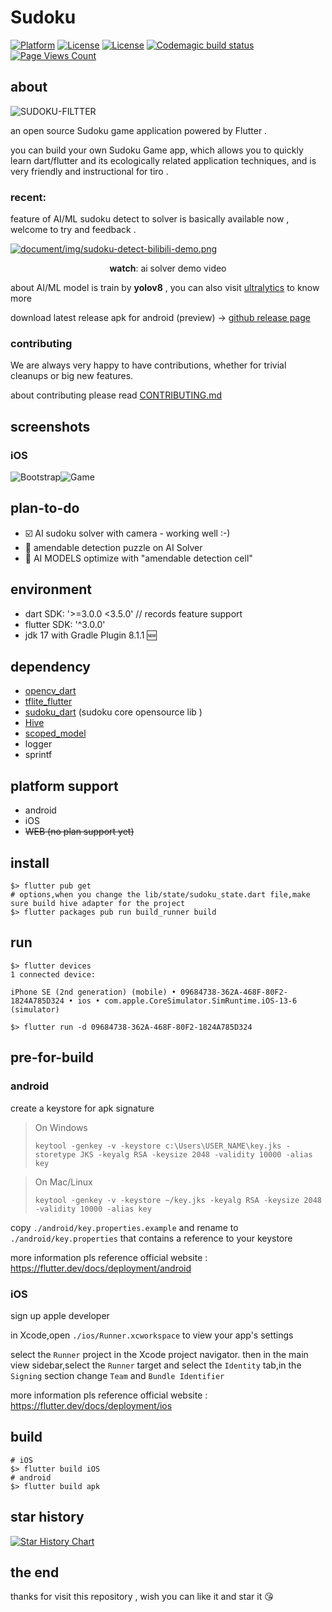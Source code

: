 # Sudoku

[![Platform](https://img.shields.io/badge/Platform-Flutter-02569B?logo=flutter)](https://flutter.dev)
[![License](https://img.shields.io/badge/License-Anti%20996-blue.svg)](https://github.com/996icu/996.ICU/blob/master/LICENSE)
[![License](https://img.shields.io/badge/License-Apache%202.0-blue.svg)](https://opensource.org/licenses/Apache-2.0) 
[![Codemagic build status](https://api.codemagic.io/apps/645f5680356332a7b6c82326/645f5680356332a7b6c82325/status_badge.svg)](https://codemagic.io/apps/645f5680356332a7b6c82326/645f5680356332a7b6c82325/latest_build)
[![Page Views Count](https://badges.toozhao.com/badges/01EH7R7D3FTYMYYSYDEFCTS251/green.svg)](https://badges.toozhao.com/badges/01EH7R7D3FTYMYYSYDEFCTS251/green.svg "Get your own page views count badge on badges.toozhao.com")

## about

![SUDOKU-FILTTER](assets/image/sudoku_logo.png)

an open source Sudoku game application powered by Flutter .

you can build your own Sudoku Game app, which allows you to quickly learn dart/flutter and its ecologically related application techniques, and is very friendly and instructional for tiro .

### recent:

feature of AI/ML sudoku detect to solver is basically available now , welcome to try and feedback .

[![document/img/sudoku-detect-bilibili-demo.png](document/img/sudoku-detect-bilibili-demo.png)](https://www.bilibili.com/video/BV1BKYteEEer)

<p align="center" style="text-align: center;"> <b>watch</b>: ai solver demo video </p>

about AI/ML model is train by **yolov8** , you can also visit [ultralytics](https://github.com/ultralytics/ultralytics) to know more

download latest release  apk for android (preview) -> [github release page](https://github.com/einsitang/sudoku-flutter/releases)

### contributing

We are always very happy to have contributions, whether for trivial cleanups or big new features.

about contributing please read [CONTRIBUTING.md](CONTRIBUTING.md) 

## screenshots

### iOS

![Bootstrap](./document/img/WX20230312-193408.jpg)![Game](./document/img/WX20230312-193423.jpg)

## plan-to-do

- :ballot_box_with_check: AI sudoku solver with camera - working well :-)
- :black_square_button: amendable detection puzzle on  AI Solver
- :black_square_button: AI MODELS optimize with "amendable detection cell"

## environment

- dart SDK: '>=3.0.0 <3.5.0' // records feature support
- flutter SDK: '^3.0.0'
- jdk 17 with Gradle Plugin 8.1.1 :new:

## dependency

- [opencv_dart](https://github.com/rainyl/opencv_dart)
- [tflite_flutter](https://github.com/tensorflow/flutter-tflite)
- [sudoku_dart](https://github.com/forfuns/sudoku-dart) (sudoku core opensource  lib  )
- [Hive](https://github.com/hivedb/hive)
- [scoped_model](https://github.com/brianegan/scoped_model)
- logger 
- sprintf

## platform support

- android
- iOS
- ~~WEB (no plan support yet)~~

## install

```shell
$> flutter pub get
# options,when you change the lib/state/sudoku_state.dart file,make sure build hive adapter for the project
$> flutter packages pub run build_runner build
```

## run

```shell
$> flutter devices
1 connected device:

iPhone SE (2nd generation) (mobile) • 09684738-362A-468F-80F2-1824A785D324 • ios • com.apple.CoreSimulator.SimRuntime.iOS-13-6 (simulator)

$> flutter run -d 09684738-362A-468F-80F2-1824A785D324
```

## pre-for-build

### android

create a keystore for apk signature

> On Windows
> 
> ```shell
> keytool -genkey -v -keystore c:\Users\USER_NAME\key.jks -storetype JKS -keyalg RSA -keysize 2048 -validity 10000 -alias key
> ```

> On Mac/Linux
> 
> ```shell
> keytool -genkey -v -keystore ~/key.jks -keyalg RSA -keysize 2048 -validity 10000 -alias key
> ```

copy `./android/key.properties.example` and rename to `./android/key.properties` that contains a reference to your keystore

more information pls reference official website : https://flutter.dev/docs/deployment/android

### iOS

sign up apple developer

in Xcode,open `./ios/Runner.xcworkspace` to view your app's settings

select the `Runner` project in the Xcode project navigator. then in the main view sidebar,select the `Runner` target and select the `Identity` tab,in the `Signing` section change `Team` and `Bundle Identifier`

more information pls reference official website : https://flutter.dev/docs/deployment/ios

## build

```shell
# iOS
$> flutter build iOS
# android
$> flutter build apk
```

## star history

[![Star History Chart](https://api.star-history.com/svg?repos=einsitang/sudoku-flutter&type=Date)](https://star-history.com/#einsitang/sudoku-flutter&Date)

## the end

thanks for visit this repository , wish you can like it and star it :kissing_heart:
